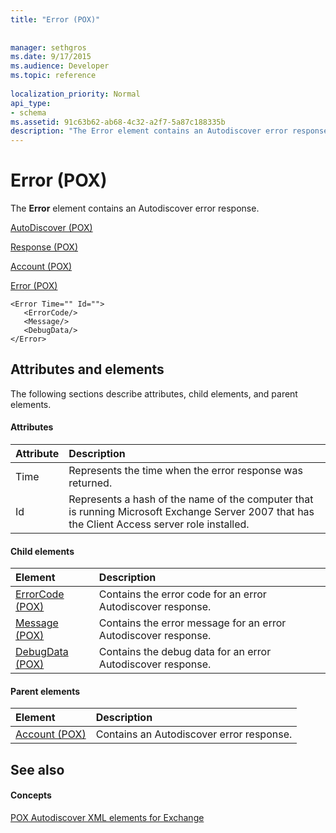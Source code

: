 ```yaml
---
title: "Error (POX)"
 
 
manager: sethgros
ms.date: 9/17/2015
ms.audience: Developer
ms.topic: reference
 
localization_priority: Normal
api_type:
- schema
ms.assetid: 91c63b62-ab68-4c32-a2f7-5a87c188335b
description: "The Error element contains an Autodiscover error response."
---
```


# Error (POX)

The **Error** element contains an Autodiscover error response. 
  
[AutoDiscover (POX)](autodiscover-pox.md)
  
[Response (POX)](response-pox.md)
  
[Account (POX)](account-pox.md)
  
[Error (POX)](error-pox.md)
  
```
<Error Time="" Id="">
   <ErrorCode/>
   <Message/>
   <DebugData/>
</Error>
```

## Attributes and elements

The following sections describe attributes, child elements, and parent elements.
  
#### Attributes

|**Attribute**|**Description**|
|:-----|:-----|
|Time  <br/> |Represents the time when the error response was returned.  <br/> |
|Id  <br/> |Represents a hash of the name of the computer that is running Microsoft Exchange Server 2007 that has the Client Access server role installed.  <br/> |
   
#### Child elements

|**Element**|**Description**|
|:-----|:-----|
|[ErrorCode (POX)](errorcode-pox.md) <br/> |Contains the error code for an error Autodiscover response.  <br/> |
|[Message (POX)](message-pox.md) <br/> |Contains the error message for an error Autodiscover response.  <br/> |
|[DebugData (POX)](debugdata-pox.md) <br/> |Contains the debug data for an error Autodiscover response.  <br/> |
   
#### Parent elements

|**Element**|**Description**|
|:-----|:-----|
|[Account (POX)](account-pox.md) <br/> |Contains an Autodiscover error response.  <br/> |
   
## See also

#### Concepts

[POX Autodiscover XML elements for Exchange](pox-autodiscover-xml-elements-for-exchange.md)

